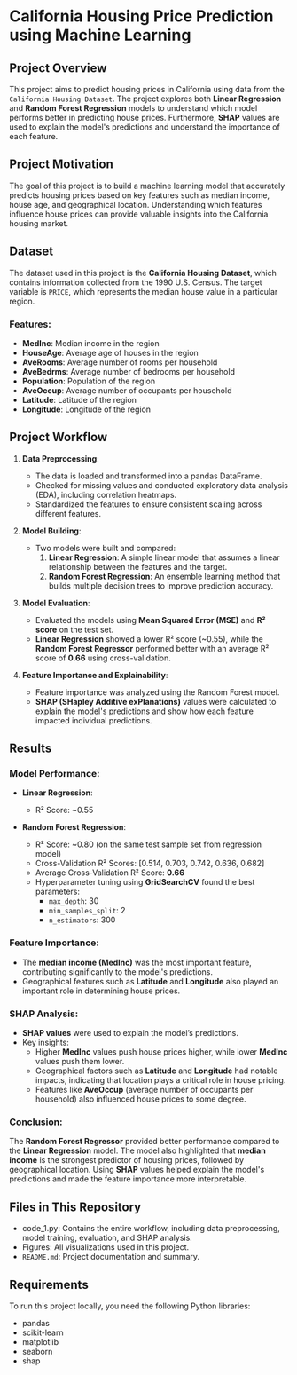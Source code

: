 
# California Housing Price Prediction using Machine Learning

## Project Overview
This project aims to predict housing prices in California using data from the `California Housing Dataset`. The project explores both **Linear Regression** and **Random Forest Regression** models to understand which model performs better in predicting house prices. Furthermore, **SHAP** values are used to explain the model's predictions and understand the importance of each feature.

## Project Motivation
The goal of this project is to build a machine learning model that accurately predicts housing prices based on key features such as median income, house age, and geographical location. Understanding which features influence house prices can provide valuable insights into the California housing market.

## Dataset
The dataset used in this project is the **California Housing Dataset**, which contains information collected from the 1990 U.S. Census. The target variable is `PRICE`, which represents the median house value in a particular region.

### Features:
- **MedInc**: Median income in the region
- **HouseAge**: Average age of houses in the region
- **AveRooms**: Average number of rooms per household
- **AveBedrms**: Average number of bedrooms per household
- **Population**: Population of the region
- **AveOccup**: Average number of occupants per household
- **Latitude**: Latitude of the region
- **Longitude**: Longitude of the region

## Project Workflow
1. **Data Preprocessing**: 
   - The data is loaded and transformed into a pandas DataFrame.
   - Checked for missing values and conducted exploratory data analysis (EDA), including correlation heatmaps.
   - Standardized the features to ensure consistent scaling across different features.
   
2. **Model Building**:
   - Two models were built and compared:
     1. **Linear Regression**: A simple linear model that assumes a linear relationship between the features and the target.
     2. **Random Forest Regression**: An ensemble learning method that builds multiple decision trees to improve prediction accuracy.
     
3. **Model Evaluation**:
   - Evaluated the models using **Mean Squared Error (MSE)** and **R² score** on the test set.
   - **Linear Regression** showed a lower R² score (~0.55), while the **Random Forest Regressor** performed better with an average R² score of **0.66** using cross-validation.
   
4. **Feature Importance and Explainability**:
   - Feature importance was analyzed using the Random Forest model.
   - **SHAP (SHapley Additive exPlanations)** values were calculated to explain the model's predictions and show how each feature impacted individual predictions.

## Results

### Model Performance:
- **Linear Regression**:
  - R² Score: ~0.55
  
- **Random Forest Regression**:
  - R² Score: ~0.80 (on the same test sample set from regression model)
  - Cross-Validation R² Scores: [0.514, 0.703, 0.742, 0.636, 0.682]
  - Average Cross-Validation R² Score: **0.66**
  - Hyperparameter tuning using **GridSearchCV** found the best parameters:
    - `max_depth`: 30
    - `min_samples_split`: 2
    - `n_estimators`: 300
  
### Feature Importance:
- The **median income (MedInc)** was the most important feature, contributing significantly to the model's predictions.
- Geographical features such as **Latitude** and **Longitude** also played an important role in determining house prices.

### SHAP Analysis:
- **SHAP values** were used to explain the model’s predictions.
- Key insights:
  - Higher **MedInc** values push house prices higher, while lower **MedInc** values push them lower.
  - Geographical factors such as **Latitude** and **Longitude** had notable impacts, indicating that location plays a critical role in house pricing.
  - Features like **AveOccup** (average number of occupants per household) also influenced house prices to some degree.

### Conclusion:
The **Random Forest Regressor** provided better performance compared to the **Linear Regression** model. The model also highlighted that **median income** is the strongest predictor of housing prices, followed by geographical location. Using **SHAP** values helped explain the model's predictions and made the feature importance more interpretable.

## Files in This Repository
- code_1.py: Contains the entire workflow, including data preprocessing, model training, evaluation, and SHAP analysis.
- Figures: All visualizations used in this project.
- `README.md`: Project documentation and summary.


## Requirements
To run this project locally, you need the following Python libraries:
- pandas
- scikit-learn
- matplotlib
- seaborn
- shap
